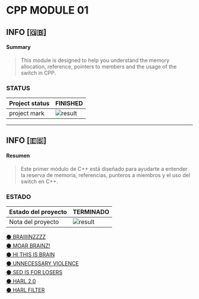 # CPP MODULE 01

## INFO [:gb:]

#### Summary
> This module is designed to help you understand the memory allocation, reference, pointers to members and the usage of the switch in CPP.

### STATUS
| Project status | FINISHED          |
|--------------|---------------------------|
| project mark |    ![result](https://img.shields.io/badge/RESULT-100%25-green)            |

<hr>

## INFO [:es:]

#### Resumen 
> Este primer módulo de C++ está diseñado para ayudarte a entender  la reserva de memoria, referencias, punteros a miembros y el uso del switch en C++.

### ESTADO
| Estado del proyecto | TERMINADO          |
|--------------|---------------------------|
| Nota del proyecto   |  ![result](https://img.shields.io/badge/RESULT-125%25-green)  |


<a href="https://github.com/victorFernandezF/CPP_MODULES/tree/main/CPP01/ex00"> ⚫ BRAIIIINZZZZ</a><br>
<a href="https://github.com/victorFernandezF/CPP_MODULES/tree/main/CPP01/ex01"> ⚫ MOAR BRAINZ!</a><br>
<a href="https://github.com/victorFernandezF/CPP_MODULES/tree/main/CPP01/ex02"> ⚫ HI THIS IS BRAIN</a><br>
<a href="https://github.com/victorFernandezF/CPP_MODULES/tree/main/CPP01/ex03"> ⚫ UNNECESSARY VIOLENCE</a><br>
<a href="https://github.com/victorFernandezF/CPP_MODULES/tree/main/CPP01/ex04"> ⚫ SED IS FOR LOSERS</a><br>
<a href="https://github.com/victorFernandezF/CPP_MODULES/tree/main/CPP01/ex05"> ⚫ HARL 2.0</a><br>
<a href="https://github.com/victorFernandezF/CPP_MODULES/tree/main/CPP01/ex06"> ⚫ HARL FILTER</a><br>
<br>